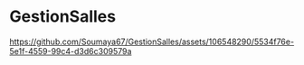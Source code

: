 # GestionSalles

https://github.com/Soumaya67/GestionSalles/assets/106548290/5534f76e-5e1f-4559-99c4-d3d6c309579a

